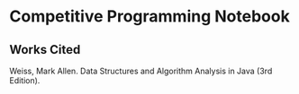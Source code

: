 # Competitive Programming Notebook

## Works Cited
Weiss, Mark Allen. Data Structures and Algorithm Analysis in Java (3rd Edition).
